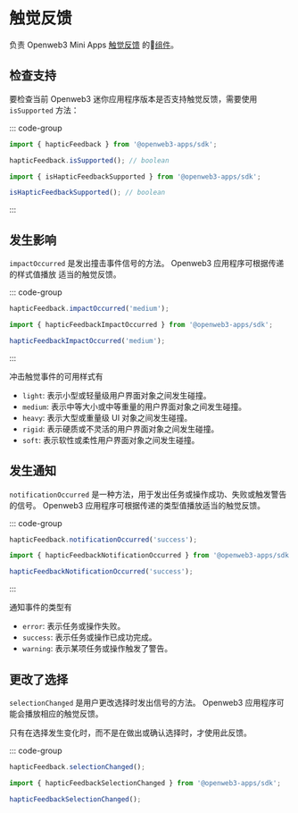 # 触觉反馈

负责 Openweb3 Mini
Apps [触觉反馈](../../../../platform/haptic-feedback.md) 的💠[组件](../scopes.md)。

## 检查支持

要检查当前 Openweb3 迷你应用程序版本是否支持触觉反馈，需要使用
`isSupported` 方法：

::: code-group

```ts [Variable]
import { hapticFeedback } from '@openweb3-apps/sdk';

hapticFeedback.isSupported(); // boolean
```

```ts [Functions]
import { isHapticFeedbackSupported } from '@openweb3-apps/sdk';

isHapticFeedbackSupported(); // boolean
```

:::

## 发生影响

`impactOccurred` 是发出撞击事件信号的方法。 Openweb3 应用程序可根据传递的样式值播放
适当的触觉反馈。

::: code-group 

```ts [Variable]
hapticFeedback.impactOccurred('medium');
```

```ts [Functions]
import { hapticFeedbackImpactOccurred } from '@openweb3-apps/sdk';

hapticFeedbackImpactOccurred('medium');
```

:::

冲击触觉事件的可用样式有

- `light`: 表示小型或轻量级用户界面对象之间发生碰撞。
- `medium`: 表示中等大小或中等重量的用户界面对象之间发生碰撞。
- `heavy`: 表示大型或重量级 UI 对象之间发生碰撞。
- `rigid`: 表示硬质或不灵活的用户界面对象之间发生碰撞。
- `soft`: 表示软性或柔性用户界面对象之间发生碰撞。

## 发生通知

`notificationOccurred` 是一种方法，用于发出任务或操作成功、失败或触发警告的信号。
Openweb3 应用程序可根据传递的类型值播放适当的触觉反馈。

::: code-group

```ts [Variable]
hapticFeedback.notificationOccurred('success');
```

```ts [Functions]
import { hapticFeedbackNotificationOccurred } from '@openweb3-apps/sdk';

hapticFeedbackNotificationOccurred('success');
```

:::

通知事件的类型有

- `error`: 表示任务或操作失败。
- `success`: 表示任务或操作已成功完成。
- `warning`: 表示某项任务或操作触发了警告。

## 更改了选择

`selectionChanged` 是用户更改选择时发出信号的方法。 Openweb3 应用程序可能会播放相应的触觉反馈。

只有在选择发生变化时，而不是在做出或确认选择时，才使用此反馈。

::: code-group

```ts [Variable]
hapticFeedback.selectionChanged();
```

```ts [Functions]
import { hapticFeedbackSelectionChanged } from '@openweb3-apps/sdk';

hapticFeedbackSelectionChanged();
```
